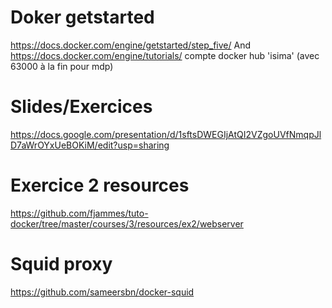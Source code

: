 # Doker getstarted

https://docs.docker.com/engine/getstarted/step_five/
And
https://docs.docker.com/engine/tutorials/
compte docker hub 'isima' (avec 63000 à la fin pour mdp)

# Slides/Exercices
https://docs.google.com/presentation/d/1sftsDWEGIjAtQI2VZgoUVfNmqpJlD7aWrOYxUeBOKiM/edit?usp=sharing

# Exercice 2 resources
https://github.com/fjammes/tuto-docker/tree/master/courses/3/resources/ex2/webserver

# Squid proxy
https://github.com/sameersbn/docker-squid
